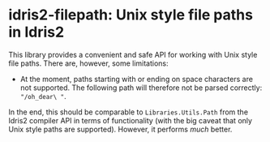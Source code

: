 # idris2-filepath: Unix style file paths in Idris2

This library provides a convenient and safe API for working with
Unix style file paths. There are, however, some limitations:

* At the moment, paths starting with or ending on
  space characters are not supported.
  The following path will therefore not be parsed correctly:
  `"/oh_dear\ "`.

In the end, this should be comparable to `Libraries.Utils.Path`
from the Idris2 compiler API in terms of functionality (with the
big caveat that only Unix style paths are supported). However,
it performs *much* better.
